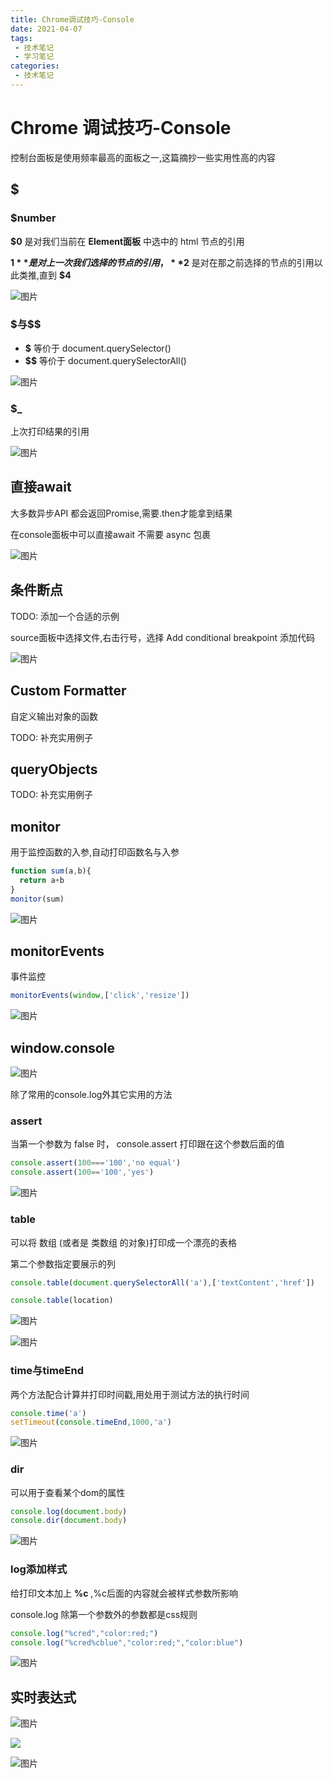 ```yaml
---
title: Chrome调试技巧-Console
date: 2021-04-07
tags:
 - 技术笔记
 - 学习笔记
categories:
 - 技术笔记
---
```

# Chrome 调试技巧-Console

控制台面板是使用频率最高的面板之一,这篇摘抄一些实用性高的内容

## $
### $number

**$0** 是对我们当前在 **Element面板** 中选中的 html 节点的引用

**$1** 是对上一次我们选择的节点的引用， **$2** 是对在那之前选择的节点的引用以此类推,直到 **$4**

![图片](https://img.cdn.sugarat.top/mdImg/MTYxNzc5OTMzNTA4MQ==617799335081)

### \$与$$
* **$** 等价于 document.querySelector()
* **$$** 等价于 document.querySelectorAll()

![图片](https://img.cdn.sugarat.top/mdImg/MTYxNzc5OTUxNzIwNw==617799517207)

### $_
上次打印结果的引用

![图片](https://img.cdn.sugarat.top/mdImg/MTYxNzc5OTc2NjQ4Ng==617799766486)

## 直接await
大多数异步API 都会返回Promise,需要.then才能拿到结果

在console面板中可以直接await 不需要 async 包裹

![图片](https://img.cdn.sugarat.top/mdImg/MTYxNzgwMDUyOTY0Mw==617800529643)

## 条件断点
TODO: 添加一个合适的示例

source面板中选择文件,右击行号，选择 Add conditional breakpoint 添加代码

![图片](https://img.cdn.sugarat.top/mdImg/MTYxNzgwMTgyMjU4Mw==617801822583)

## Custom Formatter
自定义输出对象的函数

TODO: 补充实用例子

## queryObjects

TODO: 补充实用例子

## monitor

用于监控函数的入参,自动打印函数名与入参
```js
function sum(a,b){
  return a+b
}
monitor(sum)
```
![图片](https://img.cdn.sugarat.top/mdImg/MTYxNzgwMjIyNjk5Mg==617802226992)


## monitorEvents

事件监控

```js
monitorEvents(window,['click','resize'])
```

![图片](https://img.cdn.sugarat.top/mdImg/MTYxNzgwMjQxNTc4MQ==617802415781)

## window.console

![图片](https://img.cdn.sugarat.top/mdImg/MTYxNzgwMjUzMzIzNA==617802533234)

除了常用的console.log外其它实用的方法

### assert

当第一个参数为 false 时， console.assert 打印跟在这个参数后面的值
```js
console.assert(100==='100','no equal')
console.assert(100=='100','yes')
```

![图片](https://img.cdn.sugarat.top/mdImg/MTYxNzgwMjY5MTU2MA==617802691560)

### table

可以将 数组 (或者是 类数组 的对象)打印成一个漂亮的表格

第二个参数指定要展示的列

```js
console.table(document.querySelectorAll('a'),['textContent','href'])

console.table(location)
```

![图片](https://img.cdn.sugarat.top/mdImg/MTYxNzgwMzA2OTUwMQ==617803069501)

![图片](https://img.cdn.sugarat.top/mdImg/MTYxNzgwMzEwODc4Mg==617803108782)

### time与timeEnd

两个方法配合计算并打印时间戳,用处用于测试方法的执行时间

```js
console.time('a')
setTimeout(console.timeEnd,1000,'a')
```
![图片](http://img.cdn.sugarat.top/mdImg/MTYxNzgwMzI0NDMyNA==617803244324)

### dir
可以用于查看某个dom的属性

```js
console.log(document.body)
console.dir(document.body)
```

![图片](http://img.cdn.sugarat.top/mdImg/MTYxNzgwMzM5MzIyMw==617803393223)

### log添加样式

给打印文本加上 **%c** ,%c后面的内容就会被样式参数所影响

console.log 除第一个参数外的参数都是css规则

```js
console.log("%cred","color:red;")
console.log("%cred%cblue","color:red;","color:blue")
```

![图片](http://img.cdn.sugarat.top/mdImg/MTYxNzgwMzUwODYyMA==617803508620)

## 实时表达式
![图片](http://img.cdn.sugarat.top/mdImg/MTYxNzgwNDAzODE3Nw==617804038177)

![](https://wingman-1300536089.file.myqcloud.com//chrome/C03/live-expression.gif)

![图片](http://img.cdn.sugarat.top/mdImg/MTYxNzgwNDAwMjcyMg==617804002722)

<comment/>
<tongji/>